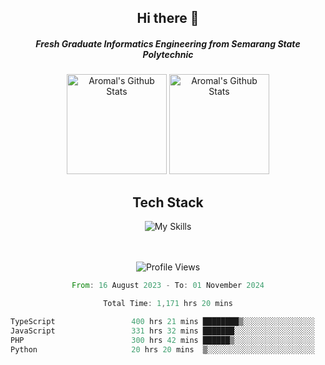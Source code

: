 <div align="center">
  <h2>Hi there 👋</h2>

  <h5>Fresh Graduate Informatics Engineering from Semarang State Polytechnic</h5>

  <img
    height="160"
    alt="Aromal's Github Stats"
    src="https://github-readme-stats.vercel.app/api?username=dafariski77&show_icons=true&theme=tokyonight&count_private=true"
  />
  <img
    alt="Aromal's Github Stats"
    height="160"
    src="https://github-readme-stats.vercel.app/api/top-langs/?username=dafariski77&layout=compact&theme=tokyonight"
  />

  <h2>Tech Stack</h2>
  
![My Skills](https://simpleskill.icons.workers.dev/svg?i=typescript,next.js,react,tailwindcss,shadcnui,reactquery,prisma,socketdotio,zod)

  <br /><br />
  <img src="https://komarev.com/ghpvc/?username=dafariski77&abbreviated=true" alt="Profile Views">
    
  <!--START_SECTION:waka-->

```rust
From: 16 August 2023 - To: 01 November 2024

Total Time: 1,171 hrs 20 mins

TypeScript                 400 hrs 21 mins ████████▒░░░░░░░░░░░░░░░░   33.79 %
JavaScript                 331 hrs 32 mins ███████░░░░░░░░░░░░░░░░░░   27.98 %
PHP                        300 hrs 42 mins ██████▒░░░░░░░░░░░░░░░░░░   25.38 %
Python                     20 hrs 20 mins  ▒░░░░░░░░░░░░░░░░░░░░░░░░   01.72 %
```

<!--END_SECTION:waka-->
</div>
